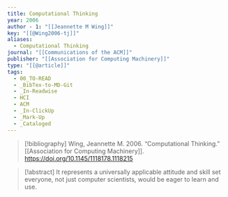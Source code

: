 ```yaml
---
title: Computational Thinking
year: 2006
author - 1: "[[Jeannette M Wing]]"
key: "[[@Wing2006-tj]]"
aliases:
  - Computational Thinking
journal: "[[Communications of the ACM]]"
publisher: "[[Association for Computing Machinery]]"
type: "[[@article]]"
tags:
  - 00_TO-READ
  - _BibTex-to-MD-Git
  - _In-Readwise
  - HCI
  - ACM
  - _In-ClickUp
  - _Mark-Up
  - _Cataloged
---
```


> [!bibliography]
> Wing, Jeannette M. 2006. “Computational Thinking.” [[Association for Computing Machinery]]. https://doi.org/10.1145/1118178.1118215

> [!abstract]
> It represents a universally applicable attitude and skill set everyone, not just computer scientists, would be eager to learn and use.